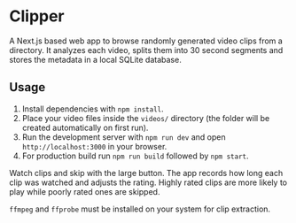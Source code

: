 # Clipper

A Next.js based web app to browse randomly generated video clips from a directory. It analyzes each video, splits them into 30 second segments and stores the metadata in a local SQLite database.

## Usage
1. Install dependencies with `npm install`.
2. Place your video files inside the `videos/` directory (the folder will be created automatically on first run).
3. Run the development server with `npm run dev` and open `http://localhost:3000` in your browser.
4. For production build run `npm run build` followed by `npm start`.

Watch clips and skip with the large button. The app records how long each clip was watched and adjusts the rating. Highly rated clips are more likely to play while poorly rated ones are skipped.

`ffmpeg` and `ffprobe` must be installed on your system for clip extraction.
